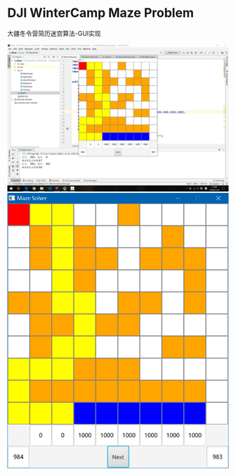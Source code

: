 # DJI WinterCamp Maze Problem
大疆冬令营简历迷宫算法-GUI实现

![image](https://github.com/eddy20001118/Maze/blob/master/pic1.PNG)
![image](https://github.com/eddy20001118/Maze/blob/master/pic2.PNG)
